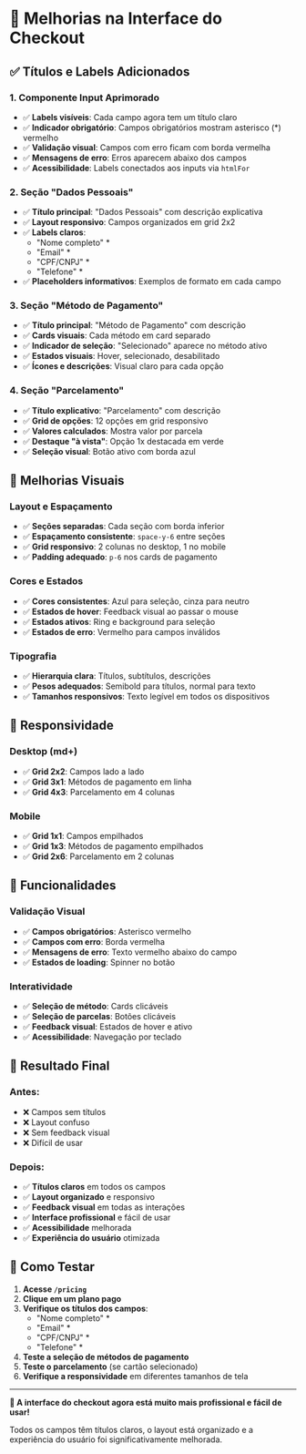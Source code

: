 # 🎨 Melhorias na Interface do Checkout

## ✅ Títulos e Labels Adicionados

### **1. Componente Input Aprimorado**
- ✅ **Labels visíveis**: Cada campo agora tem um título claro
- ✅ **Indicador obrigatório**: Campos obrigatórios mostram asterisco (*) vermelho
- ✅ **Validação visual**: Campos com erro ficam com borda vermelha
- ✅ **Mensagens de erro**: Erros aparecem abaixo dos campos
- ✅ **Acessibilidade**: Labels conectados aos inputs via `htmlFor`

### **2. Seção "Dados Pessoais"**
- ✅ **Título principal**: "Dados Pessoais" com descrição explicativa
- ✅ **Layout responsivo**: Campos organizados em grid 2x2
- ✅ **Labels claros**:
  - "Nome completo" *
  - "Email" *
  - "CPF/CNPJ" *
  - "Telefone" *
- ✅ **Placeholders informativos**: Exemplos de formato em cada campo

### **3. Seção "Método de Pagamento"**
- ✅ **Título principal**: "Método de Pagamento" com descrição
- ✅ **Cards visuais**: Cada método em card separado
- ✅ **Indicador de seleção**: "Selecionado" aparece no método ativo
- ✅ **Estados visuais**: Hover, selecionado, desabilitado
- ✅ **Ícones e descrições**: Visual claro para cada opção

### **4. Seção "Parcelamento"**
- ✅ **Título explicativo**: "Parcelamento" com descrição
- ✅ **Grid de opções**: 12 opções em grid responsivo
- ✅ **Valores calculados**: Mostra valor por parcela
- ✅ **Destaque "à vista"**: Opção 1x destacada em verde
- ✅ **Seleção visual**: Botão ativo com borda azul

## 🎯 Melhorias Visuais

### **Layout e Espaçamento**
- ✅ **Seções separadas**: Cada seção com borda inferior
- ✅ **Espaçamento consistente**: `space-y-6` entre seções
- ✅ **Grid responsivo**: 2 colunas no desktop, 1 no mobile
- ✅ **Padding adequado**: `p-6` nos cards de pagamento

### **Cores e Estados**
- ✅ **Cores consistentes**: Azul para seleção, cinza para neutro
- ✅ **Estados de hover**: Feedback visual ao passar o mouse
- ✅ **Estados ativos**: Ring e background para seleção
- ✅ **Estados de erro**: Vermelho para campos inválidos

### **Tipografia**
- ✅ **Hierarquia clara**: Títulos, subtítulos, descrições
- ✅ **Pesos adequados**: Semibold para títulos, normal para texto
- ✅ **Tamanhos responsivos**: Texto legível em todos os dispositivos

## 📱 Responsividade

### **Desktop (md+)**
- ✅ **Grid 2x2**: Campos lado a lado
- ✅ **Grid 3x1**: Métodos de pagamento em linha
- ✅ **Grid 4x3**: Parcelamento em 4 colunas

### **Mobile**
- ✅ **Grid 1x1**: Campos empilhados
- ✅ **Grid 1x3**: Métodos de pagamento empilhados
- ✅ **Grid 2x6**: Parcelamento em 2 colunas

## 🔧 Funcionalidades

### **Validação Visual**
- ✅ **Campos obrigatórios**: Asterisco vermelho
- ✅ **Campos com erro**: Borda vermelha
- ✅ **Mensagens de erro**: Texto vermelho abaixo do campo
- ✅ **Estados de loading**: Spinner no botão

### **Interatividade**
- ✅ **Seleção de método**: Cards clicáveis
- ✅ **Seleção de parcelas**: Botões clicáveis
- ✅ **Feedback visual**: Estados de hover e ativo
- ✅ **Acessibilidade**: Navegação por teclado

## 🎉 Resultado Final

### **Antes:**
- ❌ Campos sem títulos
- ❌ Layout confuso
- ❌ Sem feedback visual
- ❌ Difícil de usar

### **Depois:**
- ✅ **Títulos claros** em todos os campos
- ✅ **Layout organizado** e responsivo
- ✅ **Feedback visual** em todas as interações
- ✅ **Interface profissional** e fácil de usar
- ✅ **Acessibilidade** melhorada
- ✅ **Experiência do usuário** otimizada

## 🚀 Como Testar

1. **Acesse `/pricing`**
2. **Clique em um plano pago**
3. **Verifique os títulos dos campos**:
   - "Nome completo" *
   - "Email" *
   - "CPF/CNPJ" *
   - "Telefone" *
4. **Teste a seleção de métodos de pagamento**
5. **Teste o parcelamento** (se cartão selecionado)
6. **Verifique a responsividade** em diferentes tamanhos de tela

---

**🎨 A interface do checkout agora está muito mais profissional e fácil de usar!**

Todos os campos têm títulos claros, o layout está organizado e a experiência do usuário foi significativamente melhorada.

